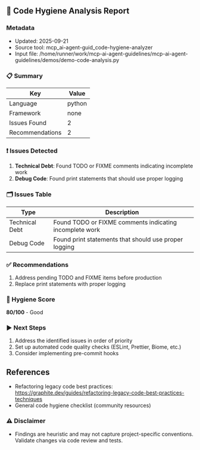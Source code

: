 ## 🧹 Code Hygiene Analysis Report

### Metadata

- Updated: 2025-09-21
- Source tool: mcp_ai-agent-guid_code-hygiene-analyzer
- Input file: /home/runner/work/mcp-ai-agent-guidelines/mcp-ai-agent-guidelines/demos/demo-code-analysis.py

### 📋 Summary

| Key             | Value  |
| --------------- | ------ |
| Language        | python |
| Framework       | none   |
| Issues Found    | 2      |
| Recommendations | 2      |

### ❗ Issues Detected

1. **Technical Debt**: Found TODO or FIXME comments indicating incomplete work
2. **Debug Code**: Found print statements that should use proper logging

### 🗂️ Issues Table

| Type           | Description                                             |
| -------------- | ------------------------------------------------------- |
| Technical Debt | Found TODO or FIXME comments indicating incomplete work |
| Debug Code     | Found print statements that should use proper logging   |

### ✅ Recommendations

1. Address pending TODO and FIXME items before production
2. Replace print statements with proper logging

### 🧮 Hygiene Score

**80/100** - Good

### ▶️ Next Steps

1. Address the identified issues in order of priority
2. Set up automated code quality checks (ESLint, Prettier, Biome, etc.)
3. Consider implementing pre-commit hooks

## References

- Refactoring legacy code best practices: https://graphite.dev/guides/refactoring-legacy-code-best-practices-techniques
- General code hygiene checklist (community resources)

### ⚠️ Disclaimer

- Findings are heuristic and may not capture project-specific conventions. Validate changes via code review and tests.
